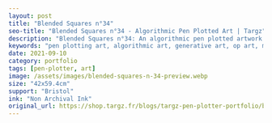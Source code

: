 ```yaml
---
layout: post
title: "Blended Squares n°34"
seo-title: "Blended Squares n°34 - Algorithmic Pen Plotted Art | Targz"
description: "Blended Squares n°34: An algorithmic pen plotted artwork featuring geometric patterns. 42x59.4cm non archival ink on Bristol paper."
keywords: "pen plotting art, algorithmic art, generative art, op art, mathematical art, geometric patterns, bristol paper, precision plotting"
date: 2021-09-10
category: portfolio
tags: [pen-plotter, art]
image: /assets/images/blended-squares-n-34-preview.webp
size: "42x59.4cm"
support: "Bristol"
ink: "Non Archival Ink"
original_url: https://shop.targz.fr/blogs/targz-pen-plotter-portfolio/blended-squares-n-34
---
```





